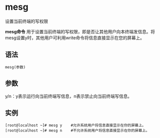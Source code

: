 mesg
===

设置当前终端的写权限


**mesg命令** 用于设置当前终端的写权限，即是否让其他用户向本终端发信息。将mesg设置y时，其他用户可利用write命令将信息直接显示在您的屏幕上。

##  语法

```
mesg(参数)
```

##  参数

y/n：y表示运行向当前终端写信息，n表示禁止向当前终端写信息。

##  实例

```
[root@localhost ~]# mesg y    #允许系统用户将信息直接显示在你的屏幕上。
[root@localhost ~]# mesg n    #不允许系统用户将信息直接显示在你的屏幕上。
```


